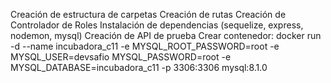 Creación de estructura de carpetas
Creación de rutas
Creación de Controlador de Roles
Instalación de dependencias (sequelize, express, nodemon, mysql)
Creación de API de prueba
Crear contenedor:
docker run -d --name incubadora_c11 -e MYSQL_ROOT_PASSWORD=root -e MYSQL_USER=devsafio MYSQL_PASSWORD=root -e MYSQL_DATABASE=incubadora_c11 -p 3306:3306 mysql:8.1.0
